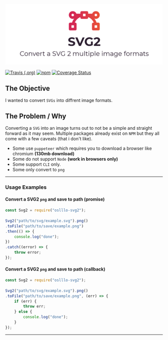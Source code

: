 
![Cover Image](../images/cover.png)

[![Travis (.org)](https://img.shields.io/travis/oslllo/svg2?label=Travis%20CI)](https://travis-ci.org/github/oslllo/svg2)
[![npm](https://img.shields.io/npm/v/oslllo-svg2)](https://www.npmjs.com/package/oslllo-svg2)
[![Coverage Status](https://coveralls.io/repos/github/oslllo/svg2/badge.svg?branch=master)](https://coveralls.io/github/oslllo/svg2?branch=master)

## The Objective

I wanted to convert `SVGs` into diffrent image formats.

## The Problem / Why

Converting a `SVG` into an image turns out to not be a simple and straight forward as it may seem. Multiple packages already exist on `NPM` but they all come with a few caveats (that i don't like).

- Some use `puppeteer` which requires you to download a browser like chromium **(130mb download)**
- Some do not support `Node` **(work in browsers only)**
- Some support `CLI` only.
- Some only convert to `png`

---

### Usage Examples

#### Convert a SVG2 `png` and save to path (promise)

```js
const Svg2 = require("oslllo-svg2");

Svg2("path/to/svg/example.svg").png()
.toFile("path/to/save/example.png")
.then(() => {
    console.log("done");
})
.catch((error) => {
    throw error;
});
```

#### Convert a SVG2 `png` and save to path (callback)

```js
const Svg2 = require("oslllo-svg2");

Svg2("path/to/svg/example.svg").png()
.toFile("path/to/save/example.png", (err) => {
    if (err) {
        throw err;
    } else {
        console.log("done");
    }
});
```

---
